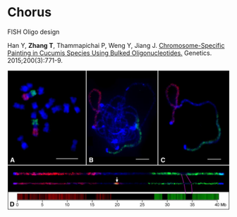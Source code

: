 # Chorus
FISH Oligo design

Han Y, **Zhang T**, Thammapichai P, Weng Y, Jiang J. [Chromosome-Specific Painting in Cucumis Species Using Bulked Oligonucleotides.](http://www.genetics.org/content/200/3/771.short) Genetics. 2015;200(3):771-9.

![img](https://github.com/forrestzhang/Chorus/blob/master/img/F2.jpg)
